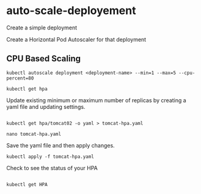 # auto-scale-deployement






Create a simple deployment


Create a Horizontal Pod Autoscaler for that deployment


## CPU Based Scaling
```
kubectl autoscale deployment <deployment-name> --min=1 --max=5 --cpu-percent=80

kubectl get hpa
```


Update existing minimum or maximum number of replicas by creating a yaml file and updating settings.


```

kubectl get hpa/tomcat02 -o yaml > tomcat-hpa.yaml

nano tomcat-hpa.yaml

```

Save the yaml file and then apply changes.


```
kubectl apply -f tomcat-hpa.yaml

```

Check to see the status of your HPA

```

kubectl get HPA


```